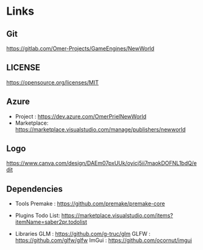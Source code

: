 # Links

## Git
https://gitlab.com/Omer-Projects/GameEngines/NewWorld

## LICENSE
https://opensource.org/licenses/MIT

## Azure
* Project	 : https://dev.azure.com/OmerPrielNewWorld
* Marketplace: https://marketplace.visualstudio.com/manage/publishers/newworld

## Logo
https://www.canva.com/design/DAEm07pxUUk/oyicj5ii7maokDOFNL1bdQ/edit

## Dependencies
* Tools
	Premake	 : https://github.com/premake/premake-core
* Plugins
	Todo List: https://marketplace.visualstudio.com/items?itemName=saber2pr.todolist

* Libraries
	GLM		: https://github.com/g-truc/glm
	GLFW	: https://github.com/glfw/glfw
	ImGui	: https://github.com/ocornut/imgui